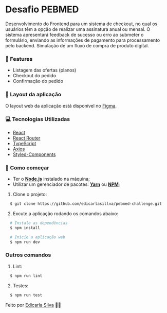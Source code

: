 # Desafio PEBMED

Desenvolvimento do Frontend para um sistema de checkout, no qual os usuários têm a opção de realizar uma assinatura anual ou mensal. O sistema apresentará feedback de sucesso ou erro ao submeter o formulário, enviando as informações de pagamento para processamento pelo backend. Simulação de um fluxo de compra de produto digital.

### 🚀 Features

- Listagem das ofertas (planos)
- Checkout do pedido
- Confirmação do pedido

### 🎨 Layout da aplicação

O layout web da aplicação está disponível no [Figma](https://www.figma.com/file/YqvAioQ7Txa5H3HUb4CYzf/PEBMED_-Testes-Front-end?type=design&node-id=1-444&mode=design).

### 💻 Tecnologias Utilizadas

- [React](https://react.dev/)
- [React Router](https://reactrouter.com/en/main)
- [TypeScript](https://www.typescriptlang.org/)
- [Axios](https://axios-http.com/ptbr/docs/intro)
- [Styled-Components](https://styled-components.com/)

### 👷 Como começar

- Ter o **[Node.js](https://nodejs.org/en/)** instalado na máquina;
- Utilizar um gerenciador de pacotes: **[Yarn](https://yarnpkg.com/)** ou **[NPM](https://www.npmjs.com/)**;

1. Clone o projeto:

```bash
  $ git clone https://github.com/edicarlasillva/pebmed-challenge.git
```

2. Excute a aplicação rodando os comandos abaixo:

```bash
  # Instale as dependências
  $ npm install

  # Inicie a aplicação web
  $ npm run dev
```

### Outros comandos

1. Lint:

```bash
  $ npm run lint
```

2. Testes:

```bash
  $ npm run test
```

Feito por [Edicarla Silva](https://www.linkedin.com/in/edicarlasilva/) 💜🚀
